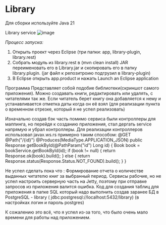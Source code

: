 # Library
Для сборки используйте Java 21

Library service
![image](https://github.com/user-attachments/assets/74dcf7e1-0316-4fd3-b06e-b65b45b584fb)

*Процесс запуска:*
1. Открыть проект через Eclipse (три папки: app, library-plugin, library.rest)
2. Cобрать модуль из library.rest в (mvn clean install) JAR переименовать его в Library.jar и скопировать его в папку library.plugin. (jar файл к репозитроию подгрузил в library-plugin)
3. В Eclipse открыть app.product и нажать Launch an Eclipse application

Программа Представляет собой подобие библиотеки(скриншот самого приложения).
Можно создавать книги, редактировать или удалять, с читателями так же.
Если читатель берет книгу она добавляется к нему и устанавливается отметка даты когда он её взял (для реализации пункта о временном отрезке, который я не успел реализовать)

Изначально создав бэк часть помимо сервиса были контроллеры для маппинга, но перейдя к созданию приложения, стал дергать service напрямую и убрал контроллеры.
Для реализации контроллеров использовал javax.ws.rs примерно таким способом:
@GET
    @Path("/{id}")
    @Produces(MediaType.APPLICATION_JSON)
    public Response getBookById(@PathParam("id") Long id) {
        Book book = bookService.getBookById(id);
        if (book != null) {
            return Response.ok(book).build();
        } else {
            return Response.status(Response.Status.NOT_FOUND).build();
        }
    }

    


Не успел сделать пока что : 
Формирование отчета о количестве выданных читателю книг за выбранный период.
Сервисы рабочие, но не успел настроить серверную часть на Jetty, поэтому при отправке запросов из приложения валится ошибка.
Код для создания таблиц для приложения в папке SQL который надо выполнить создав заранее БД в PostgreSQL - library ( jdbc:postgresql://localhost:5432/library) (в настройках логин и пароль postgres)

К сожалению это всё, что я успел из-за того, что было очень мало времени для работы над приложением.
